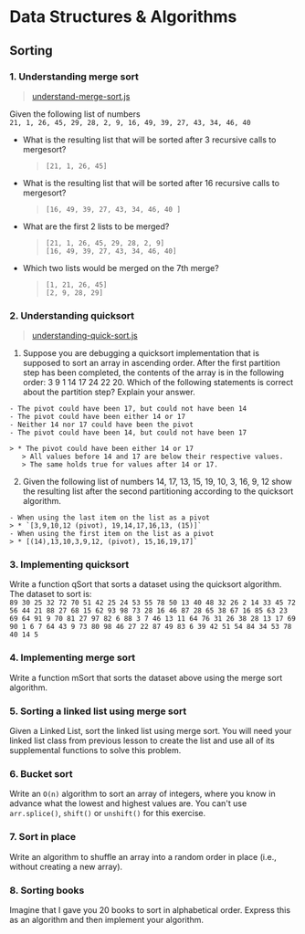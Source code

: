 # Data Structures & Algorithms

## Sorting

### 1. Understanding merge sort  

  > [understand-merge-sort.js](../master/drills/understand-merge-sort.js)  
  
Given the following list of numbers  
`21, 1, 26, 45, 29, 28, 2, 9, 16, 49, 39, 27, 43, 34, 46, 40`

 - What is the resulting list that will be sorted after 3 recursive calls to mergesort?  
    > `[21, 1, 26, 45]`  
 - What is the resulting list that will be sorted after 16 recursive calls to mergesort?  
    > `[16, 49, 39, 27, 43, 34, 46, 40 ]`  
 - What are the first 2 lists to be merged?  
    > `[21, 1, 26, 45, 29, 28, 2, 9]`  
    > `[16, 49, 39, 27, 43, 34, 46, 40]`  
 - Which two lists would be merged on the 7th merge?  
    > `[1, 21, 26, 45]`  
    > `[2, 9, 28, 29]`  

### 2. Understanding quicksort  

  > [understanding-quick-sort.js](../master/drills/understanding-quick-sort.js)  
  
  1. Suppose you are debugging a quicksort implementation that is supposed to sort an array in ascending order. After the first partition step has been completed, the contents of the array is in the following order: 3 9 1 14 17 24 22 20. Which of the following statements is correct about the partition step? Explain your answer.

    - The pivot could have been 17, but could not have been 14
    - The pivot could have been either 14 or 17
    - Neither 14 nor 17 could have been the pivot
    - The pivot could have been 14, but could not have been 17  

    > * The pivot could have been either 14 or 17  
       > All values before 14 and 17 are below their respective values.  
       > The same holds true for values after 14 or 17.  

  2. Given the following list of numbers 14, 17, 13, 15, 19, 10, 3, 16, 9, 12 show the resulting list after the second partitioning according to the quicksort algorithm.

    - When using the last item on the list as a pivot  
    > * `[3,9,10,12 (pivot), 19,14,17,16,13, (15)]`  
    - When using the first item on the list as a pivot  
    > * [(14),13,10,3,9,12, (pivot), 15,16,19,17]`  

### 3. Implementing quicksort  

Write a function qSort that sorts a dataset using the quicksort algorithm. The dataset to sort is:  
`89 30 25 32 72 70 51 42 25 24 53 55 78 50 13 40 48 32 26 2 14 33 45 72 56 44 21 88 27 68 15 62 93 98 73 28 16 46 87 28 65 38 67 16 85 63 23 69 64 91 9 70 81 27 97 82 6 88 3 7 46 13 11 64 76 31 26 38 28 13 17 69 90 1 6 7 64 43 9 73 80 98 46 27 22 87 49 83 6 39 42 51 54 84 34 53 78 40 14 5`  

### 4. Implementing merge sort  

Write a function mSort that sorts the dataset above using the merge sort algorithm.

### 5. Sorting a linked list using merge sort  

Given a Linked List, sort the linked list using merge sort. You will need your linked list class from previous lesson to create the list and use all of its supplemental functions to solve this problem.

### 6. Bucket sort  

Write an `O(n)` algorithm to sort an array of integers, where you know in advance what the lowest and highest values are. You can't use `arr.splice()`, `shift()` or `unshift()` for this exercise.

### 7. Sort in place  

Write an algorithm to shuffle an array into a random order in place (i.e., without creating a new array).

### 8. Sorting books  

Imagine that I gave you 20 books to sort in alphabetical order. Express this as an algorithm and then implement your algorithm.